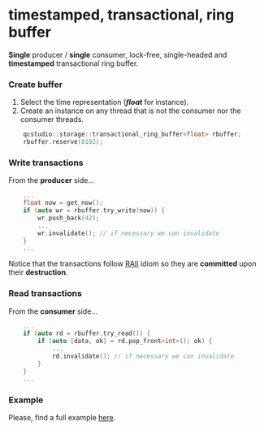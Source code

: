 # timestamped, transactional, ring buffer
**Single** producer / **single** consumer, lock-free, single-headed and **timestamped** transactional ring buffer.

### Create buffer 

1. Select the time representation (_**float**_ for instance).
2. Create an instance on any thread that is not the consumer nor the consumer threads.

```c++
    qcstudio::storage::transactional_ring_buffer<float> rbuffer;
    rbuffer.reserve(8192);
```

### Write transactions

From the **producer** side...

```c++
    ...
    float now = get_now();
    if (auto wr = rbuffer.try_write(now)) {
        wr.push_back(42);
        ...
        wr.invalidate(); // if necessary we can invalidate
    }
    ...
```

Notice that the transactions follow [RAII](https://en.cppreference.com/w/cpp/language/raii) idiom so they are **committed** upon their **destruction**.

### Read transactions

From the **consumer** side...

```c++
    ...
    if (auto rd = rbuffer.try_read()) { 
        if (auto [data, ok] = rd.pop_front<int>(); ok) {
            ... 
            rd.invalidate(); // if necessary we can invalidate
        }
    }
    ...
```

### Example

Please, find a full example [here](https://github.com/galtza/transactional-ring-buffer/blob/master/example/crc32.cpp).
